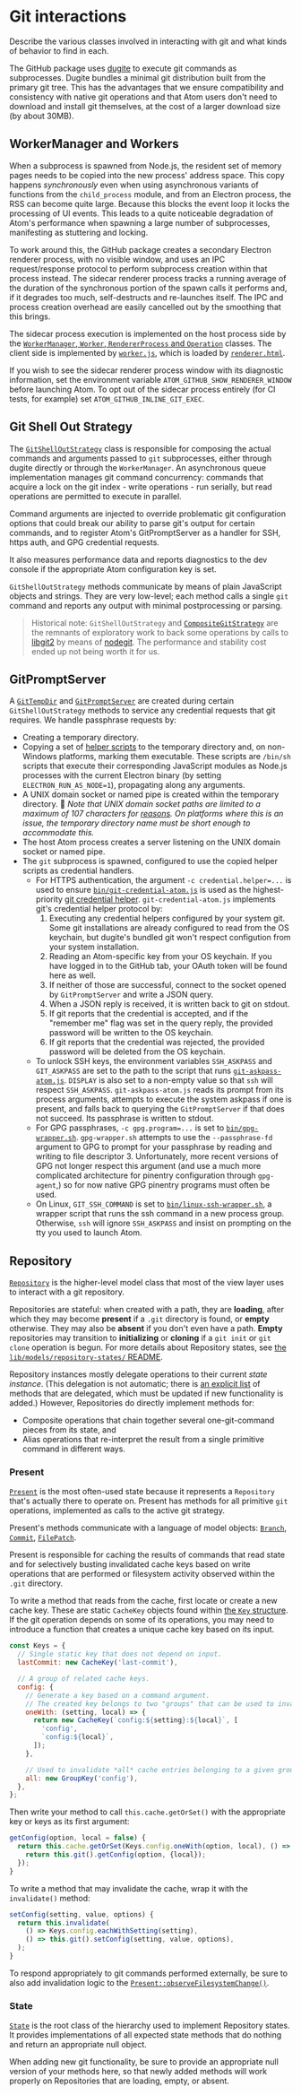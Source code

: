 # Git interactions

Describe the various classes involved in interacting with git and what kinds of behavior to find in each.

The GitHub package uses [dugite](https://github.com/desktop/dugite) to execute git commands as subprocesses. Dugite bundles a minimal git distribution built from the primary git tree. This has the advantages that we ensure compatibility and consistency with native git operations and that Atom users don't need to download and install git themselves, at the cost of a larger download size (by about 30MB).

## WorkerManager and Workers

When a subprocess is spawned from Node.js, the resident set of memory pages needs to be copied into the new process' address space. This copy happens _synchronously_ even when using asynchronous variants of functions from the `child_process` module, and from an Electron process, the RSS can become quite large. Because this blocks the event loop it locks the processing of UI events. This leads to a quite noticeable degradation of Atom's performance when spawning a large number of subprocesses, manifesting as stuttering and locking.

To work around this, the GitHub package creates a secondary Electron renderer process, with no visible window, and uses an IPC request/response protocol to perform subprocess creation within that process instead. The sidecar renderer process tracks a running average of the duration of the synchronous portion of the spawn calls it performs and, if it degrades too much, self-destructs and re-launches itself. The IPC and process creation overhead are easily cancelled out by the smoothing that this brings.

The sidecar process execution is implemented on the host process side by the [`WorkerManager`, `Worker`, `RendererProcess` and `Operation`](/lib/worker-manager.js) classes. The client side is implemented by [`worker.js`](/lib/worker.js), which is loaded by [`renderer.html`](/lib/renderer.html).

If you wish to see the sidecar renderer process window with its diagnostic information, set the environment variable `ATOM_GITHUB_SHOW_RENDERER_WINDOW` before launching Atom. To opt out of the sidecar process entirely (for CI tests, for example) set `ATOM_GITHUB_INLINE_GIT_EXEC`.

## Git Shell Out Strategy

The [`GitShellOutStrategy`](/lib/git-shell-out-strategy.js) class is responsible for composing the actual commands and arguments passed to `git` subprocesses, either through dugite directly or through the `WorkerManager`. An asynchronous queue implementation manages git command concurrency: commands that acquire a lock on the git index - write operations - run serially, but read operations are permitted to execute in parallel.

Command arguments are injected to override problematic git configuration options that could break our ability to parse git's output for certain commands, and to register Atom's GitPromptServer as a handler for SSH, https auth, and GPG credential requests.

It also measures performance data and reports diagnostics to the dev console if the appropriate Atom configuration key is set.

`GitShellOutStrategy` methods communicate by means of plain JavaScript objects and strings. They are very low-level; each method calls a single `git` command and reports any output with minimal postprocessing or parsing.

> Historical note: `GitShellOutStrategy` and [`CompositeGitStrategy`](/lib/composite-git-strategy.js) are the remnants of exploratory work to back some operations by calls to [libgit2](https://libgit2.org/) by means of [nodegit](https://www.npmjs.com/package/nodegit). The performance and stability cost ended up not being worth it for us.

## GitPromptServer

A [`GitTempDir`](/lib/git-temp-dir.js) and [`GitPromptServer`](/lib/git-prompt-server.js) are created during certain `GitShellOutStrategy` methods to service any credential requests that git requires. We handle passphrase requests by:

- Creating a temporary directory.
- Copying a set of [helper scripts](/bin) to the temporary directory and, on non-Windows platforms, marking them executable. These scripts are `/bin/sh` scripts that execute their corresponding JavaScript modules as Node.js processes with the current Electron binary (by setting `ELECTRON_RUN_AS_NODE=1`), propagating along any arguments.
- A UNIX domain socket or named pipe is created within the temporary directory. :memo: _Note that UNIX domain socket paths are limited to a maximum of 107 characters for [reasons](https://unix.stackexchange.com/questions/367008/why-is-socket-path-length-limited-to-a-hundred-chars). On platforms where this is an issue, the temporary directory name must be short enough to accommodate this._
- The host Atom process creates a server listening on the UNIX domain socket or named pipe.
- The `git` subprocess is spawned, configured to use the copied helper scripts as credential handlers.
  - For HTTPS authentication, the argument `-c credential.helper=...` is used to ensure [`bin/git-credential-atom.js`](/bin/git-credential-atom.js) is used as the highest-priority [git credential helper](https://git-scm.com/docs/git-credential). `git-credential-atom.js` implements git's credential helper protocol by:
    1. Executing any credential helpers configured by your system git. Some git installations are already configured to read from the OS keychain, but dugite's bundled git won't respect configution from your system installation.
    2. Reading an Atom-specific key from your OS keychain. If you have logged in to the GitHub tab, your OAuth token will be found here as well.
    3. If neither of those are successful, connect to the socket opened by `GitPromptServer` and write a JSON query.
    4. When a JSON reply is received, it is written back to git on stdout.
    5. If git reports that the credential is accepted, and if the "remember me" flag was set in the query reply, the provided password will be written to the OS keychain.
    6. If git reports that the credential was rejected, the provided password will be deleted from the OS keychain.
  - To unlock SSH keys, the environment variables `SSH_ASKPASS` and `GIT_ASKPASS` are set to the path to the script that runs [`git-askpass-atom.js`](bin/git-askpass-atom.js). `DISPLAY` is also set to a non-empty value so that `ssh` will respect `SSH_ASKPASS`. `git-askpass-atom.js` reads its prompt from its process arguments, attempts to execute the system askpass if one is present, and falls back to querying the `GitPromptServer` if that does not succeed. Its passphrase is written to stdout.
  - For GPG passphrases, `-c gpg.program=...` is set to [`bin/gpg-wrapper.sh`](/bin/gpg-wrapper.sh). `gpg-wrapper.sh` attempts to use the `--passphrase-fd` argument to GPG to prompt for your passphrase by reading and writing to file descriptor 3. Unfortunately, more recent versions of GPG not longer respect this argument (and use a much more complicated architecture for pinentry configuration through `gpg-agent`,) so for now native GPG pinentry programs must often be used.
  - On Linux, `GIT_SSH_COMMAND` is set to [`bin/linux-ssh-wrapper.sh`](/bin/linux-ssh-wrapper.sh), a wrapper script that runs the ssh command in a new process group. Otherwise, `ssh` will ignore `SSH_ASKPASS` and insist on prompting on the tty you used to launch Atom.

## Repository

[`Repository`](/lib/models/repository.js) is the higher-level model class that most of the view layer uses to interact with a git repository.

Repositories are stateful: when created with a path, they are **loading**, after which they may become **present** if a `.git` directory is found, or **empty** otherwise. They may also be **absent** if you don't even have a path. **Empty** repositories may transition to **initializing** or **cloning** if a `git init` or `git clone` operation is begun. For more details about Repository states, see [the `lib/models/repository-states/` README](/lib/models/repository-states/).

Repository instances mostly delegate operations to their current _state instance_. (This delegation is not automatic; there is [an explicit list](/lib/models/repository.js#L265-L363) of methods that are delegated, which must be updated if new functionality is added.) However, Repositories do directly implement methods for:

- Composite operations that chain together several one-git-command pieces from its state, and
- Alias operations that re-interpret the result from a single primitive command in different ways.

### Present

[`Present`](/lib/models/repository-states/present.js) is the most often-used state because it represents a `Repository` that's actually there to operate on. Present has methods for all primitive `git` operations, implemented as calls to the active git strategy.

Present's methods communicate with a language of model objects: [`Branch`](/lib/models/branch.js), [`Commit`](/lib/models/commit.js), [`FilePatch`](/lib/models/file-patch.js).

Present is responsible for caching the results of commands that read state and for selectively busting invalidated cache keys based on write operations that are performed or filesystem activity observed within the `.git` directory.

To write a method that reads from the cache, first locate or create a new cache key. These are static `CacheKey` objects found within [the `Key` structure](/lib/models/repository-states/present.js#L1072-L1165). If the git operation depends on some of its operations, you may need to introduce a function that creates a unique cache key based on its input.

```js
const Keys = {
  // Single static key that does not depend on input.
  lastCommit: new CacheKey('last-commit'),

  // A group of related cache keys.
  config: {
    // Generate a key based on a command argument.
    // The created key belongs to two "groups" that can be used to invalidate it.
    oneWith: (setting, local) => {
      return new CacheKey(`config:${setting}:${local}`, [
        'config',
        `config:${local}`,
      ]);
    },

    // Used to invalidate *all* cache entries belonging to a given group at once.
    all: new GroupKey('config'),
  },
};
```

Then write your method to call `this.cache.getOrSet()` with the appropriate key or keys as its first argument:

```js
getConfig(option, local = false) {
  return this.cache.getOrSet(Keys.config.oneWith(option, local), () => {
    return this.git().getConfig(option, {local});
  });
}
```

To write a method that may invalidate the cache, wrap it with the `invalidate()` method:

```js
setConfig(setting, value, options) {
  return this.invalidate(
    () => Keys.config.eachWithSetting(setting),
    () => this.git().setConfig(setting, value, options),
  );
}
```

To respond appropriately to git commands performed externally, be sure to also add invalidation logic to the [`Present::observeFilesystemChange()`](/lib/models/repository-states/present.js#L94-L160).

### State

[`State`](/lib/models/repository-states/state.js) is the root class of the hierarchy used to implement Repository states. It provides implementations of all expected state methods that do nothing and return an appropriate null object.

When adding new git functionality, be sure to provide an appropriate null version of your methods here, so that newly added methods will work properly on Repositories that are loading, empty, or absent.
